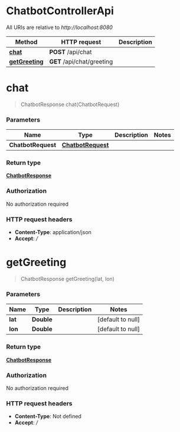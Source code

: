 # ChatbotControllerApi

All URIs are relative to *http://localhost:8080*

| Method | HTTP request | Description |
|------------- | ------------- | -------------|
| [**chat**](ChatbotControllerApi.md#chat) | **POST** /api/chat |  |
| [**getGreeting**](ChatbotControllerApi.md#getGreeting) | **GET** /api/chat/greeting |  |


<a name="chat"></a>
# **chat**
> ChatbotResponse chat(ChatbotRequest)



### Parameters

|Name | Type | Description  | Notes |
|------------- | ------------- | ------------- | -------------|
| **ChatbotRequest** | [**ChatbotRequest**](../Models/ChatbotRequest.md)|  | |

### Return type

[**ChatbotResponse**](../Models/ChatbotResponse.md)

### Authorization

No authorization required

### HTTP request headers

- **Content-Type**: application/json
- **Accept**: */*

<a name="getGreeting"></a>
# **getGreeting**
> ChatbotResponse getGreeting(lat, lon)



### Parameters

|Name | Type | Description  | Notes |
|------------- | ------------- | ------------- | -------------|
| **lat** | **Double**|  | [default to null] |
| **lon** | **Double**|  | [default to null] |

### Return type

[**ChatbotResponse**](../Models/ChatbotResponse.md)

### Authorization

No authorization required

### HTTP request headers

- **Content-Type**: Not defined
- **Accept**: */*


